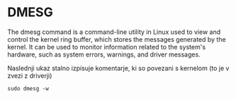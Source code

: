 DMESG
================================================================================

The dmesg command is a command-line utility in Linux used to view and control the kernel ring buffer, which stores the messages generated by the kernel. It can be used to monitor information related to the system's hardware, such as system errors, warnings, and driver messages.

Naslednji ukaz stalno izpisuje komentarje, ki so povezani s kernelom (to je v zvezi z driverji)

    sudo dmesg -w

